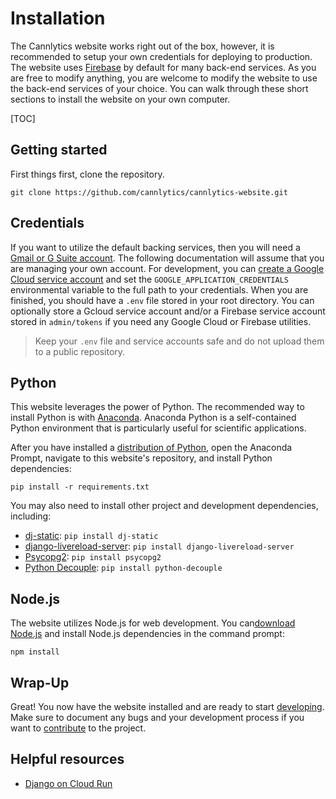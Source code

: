 <h1>Installation</h1>

The Cannlytics website works right out of the box, however, it is recommended to setup your own credentials for deploying to production. The website uses [Firebase](https://firebase.google.com) by default for many back-end services. As you are free to modify anything, you are welcome to modify the website to use the back-end services of your choice. You can walk through these short sections to install the website on your own computer.

<!-- * [Getting started](#getting-started)
* [Credentials](#credentials)
  - [Creating environment variables](#creating-environment-variables)
* [Python](#python)
* [Node.js](#node-js)
* [Wrap-up](#wrap-up)
* [Helpful resources](#helpful-resources) -->
[TOC]

## Getting started

First things first, clone the repository.


```shell
git clone https://github.com/cannlytics/cannlytics-website.git
```
## Credentials

If you want to utilize the default backing services, then you will need a [Gmail or G Suite account](https://accounts.google.com/SignUp). The following documentation will assume that you are managing your own account. For development, you can [create a Google Cloud service account](https://cloud.google.com/docs/authentication/getting-started) and set the `GOOGLE_APPLICATION_CREDENTIALS` environmental variable to the full path to your credentials. When you are finished, you should have a `.env` file stored in your root directory. You can optionally store a Gcloud service account and/or a Firebase service account stored in `admin/tokens` if you need any Google Cloud or Firebase utilities.

> Keep your `.env` file and service accounts safe and do not upload them to a public repository.

## Python

This website leverages the power of Python. The recommended way to install Python is with [Anaconda](https://www.anaconda.com/products/individual/get-started-commercial-edition-1). Anaconda Python is a self-contained Python environment that is particularly useful for scientific applications.

After you have installed a [distribution of Python](https://docs.conda.io/en/latest/miniconda.html), open the Anaconda Prompt, navigate to this website's repository, and install Python dependencies:

```shell
pip install -r requirements.txt
```

You may also need to install other project and development dependencies, including:

* [dj-static](https://github.com/heroku-python/dj-static): `pip install dj-static`
* [django-livereload-server](https://github.com/tjwalch/django-livereload-server): `pip install django-livereload-server`
* [Psycopg2](https://www.psycopg.org/install/): `pip install psycopg2`
* [Python Decouple](https://pypi.org/project/python-decouple/): `pip install python-decouple`

## Node.js

The website utilizes Node.js for web development. You can[download Node.js](https://nodejs.org/en/download/) and install Node.js dependencies in the command prompt:

```shell
npm install
```

## Wrap-Up

Great! You now have the website installed and are ready to start [developing](development.md). Make sure to document any bugs and your development process if you want to [contribute](contributing.md) to the project.

## Helpful resources

* [Django on Cloud Run](https://codelabs.developers.google.com/codelabs/cloud-run-django/index.html)
